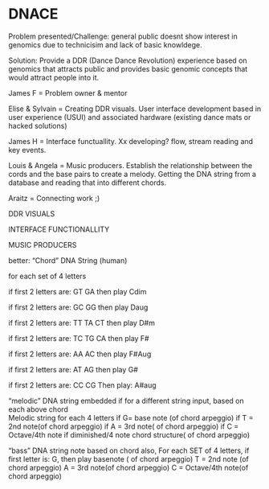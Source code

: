 # DNACE

Problem presented/Challenge: general public doesnt show interest in genomics due to technicisim and lack of basic knowldege.

Solution: Provide a DDR (Dance Dance Revolution) experience based on genomics that attracts public and provides basic genomic concepts that would attract people into it.

James F = Problem owner & mentor

Elise & Sylvain = Creating DDR visuals. User interface development based in user experience (USUI) and associated hardware (existing dance mats or hacked solutions)

James H = Interface functuallity. Xx developing? flow, stream reading and key events.

Louis & Angela = Music producers. Establish the relationship between the cords and the base pairs to create a melody. Getting the DNA string from a database and reading that into different chords.

Araitz = Connecting work ;)

DDR VISUALS

INTERFACE FUNCTIONALLITY

MUSIC PRODUCERS


better:
“Chord” DNA String (human)


for each set of 4 letters 

if first 2 letters are:
GT
GA
then play Cdim

if first 2 letters are:
GC
GG
then play Daug

if first 2 letters are:
TT
TA
CT
then play D#m

if first 2 letters are:
TC
TG
CA
then play F#

if first 2 letters are:
AA
AC
then play F#Aug

if first 2 letters are:
AT
AG
then play G#

if first 2 letters are:
CC
CG
Then play: A#aug

“melodic” DNA string
embedded if for a different string input, based on each above chord  
Melodic string
for each 4 letters
if
G= base note (of chord arpeggio)
if
T = 2nd note(of chord arpeggio)
if
A = 3rd note( of chord arpeggio)
if
C = Octave/4th note if diminished/4 note chord structure( of chord arpeggio)


“bass” DNA string note based on chord also,
For each SET of 4 letters,
if first letter is:
G, then play basenote ( of chord arpeggio)
T = 2nd note (of chord arpeggio)
A = 3rd note(of chord arpeggio)
C = Octave/4th note(of chord arpeggio)
